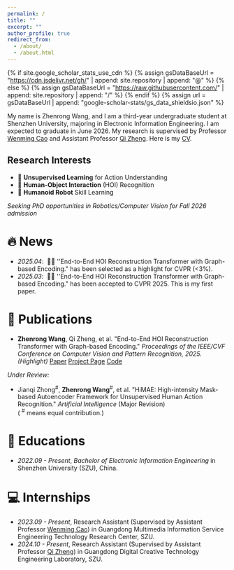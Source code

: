 ```yaml
---
permalink: /
title: ""
excerpt: ""
author_profile: true
redirect_from: 
  - /about/
  - /about.html
---
```


{% if site.google_scholar_stats_use_cdn %}
{% assign gsDataBaseUrl = "https://cdn.jsdelivr.net/gh/" | append: site.repository | append: "@" %}
{% else %}
{% assign gsDataBaseUrl = "https://raw.githubusercontent.com/" | append: site.repository | append: "/" %}
{% endif %}
{% assign url = gsDataBaseUrl | append: "google-scholar-stats/gs_data_shieldsio.json" %}

<span class='anchor' id='about-me'></span>

My name is Zhenrong Wang, and I am a third-year undergraduate student at Shenzhen University, majoring in Electronic Information Engineering. I am expected to graduate in June 2026. My research is supervised by Professor [Wenming Cao](https://scholar.google.com/citations?user=uPxjSDIAAAAJ&hl=zh-CN) and Assistant Professor [Qi Zheng](https://hoi-tg.github.io/). Here is my [CV](https://zhenrongwang.github.io/Zhenrong_Wang_CV.pdf?inline=true).

## Research Interests

- 🧠 **Unsupervised Learning** for Action Understanding
- 👐 **Human-Object Interaction** (HOI) Recognition  
- 🤖 **Humanoid Robot** Skill Learning  

*Seeking PhD opportunities in Robotics/Computer Vision for Fall 2026 admission* 

# 🔥 News
- *2025.04*: &nbsp;🎉🎉 ''End-to-End HOI Reconstruction Transformer with Graph-based Encoding." has been selected as a highlight for CVPR (<3%).
- *2025.03*: &nbsp;🎉🎉 ''End-to-End HOI Reconstruction Transformer with Graph-based Encoding." has been accepted to CVPR 2025. This is my first paper.

# 📝 Publications 
- **Zhenrong Wang**, Qi Zheng, et al. "End-to-End HOI Reconstruction Transformer with Graph-based Encoding." *Proceedings of the IEEE/CVF Conference on Computer Vision and Pattern Recognition, 2025.(Highlight)* [Paper](https://arxiv.org/abs/2503.06012)  [Project Page](https://hoi-tg.github.io/) [Code](https://github.com/ZhenrongWang/HOI-TG)

*Under Review:*

- Jianqi Zhong<sup>#</sup>, **Zhenrong Wang**<sup>#</sup>, et al. "HiMAE: High-intensity Mask-based Autoencoder Framework for Unsupervised Human Action Recognition." *Artificial Intelligence* (Major Revision)  
  ( <sup>#</sup> means equal contribution.)  

# 📖 Educations

- *2022.09 - Present*, *Bachelor of Electronic Information Engineering* in Shenzhen University (SZU), China.

# 💻 Internships

- *2023.09 - Present*, Research Assistant (Supervised by Assistant Professor [Wenming Cao](https://scholar.google.com/citations?user=uPxjSDIAAAAJ&hl=zh-CN)) in Guangdong Multimedia Information Service Engineering Technology Research Center, SZU.
- *2024.10 - Present*, Research Assistant (Supervised by Assistant Professor [Qi Zheng](https://qizhust.github.io/)) in Guangdong Digital Creative Technology Engineering Laboratory, SZU.
